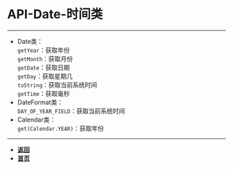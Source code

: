 # API-Date-时间类

---

- Date类：  
`getYear`：获取年份  
`getMonth`：获取月份  
`getDate`：获取日期  
`getDay`：获取星期几  
`toString`：获取当前系统时间  
`getTime`：获取毫秒  
- DateFormat类：  
`DAY_OF_YEAR_FIELD`：获取当前系统时间  
- Calendar类：  
`get(Calendar.YEAR)`：获取年份

---

- [**返回**](https://github.com/karl1901/studyword/blob/master/%E5%A4%A7%E4%BA%8C%E5%AD%A6%E4%B9%A0%E7%9F%A5%E8%AF%86%E7%82%B9/java/README.md)
- [**首页**](https://github.com/karl1901/studyword/blob/master/README.md)  
